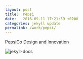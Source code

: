 ```yaml
---
layout: post
title:  Pepsi
date:   2016-09-11 17:21:59 +0200
categories: jekyll update
permalink: /work/pepsi/
---
```

PepsiCo Design and Innovation

![jekyll-docs](../../img/pepsi-home.jpg)